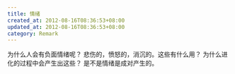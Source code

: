 ```yaml
---
title: 情绪
created_at: 2012-08-16T08:36:53+08:00
updated_at: 2012-08-16T08:36:53+08:00
category: Remark
---
```


为什么人会有负面情绪呢？
悲伤的，愤怒的，消沉的。这些有什么用？
为什么进化的过程中会产生出这些？
是不是情绪是成对产生的。
